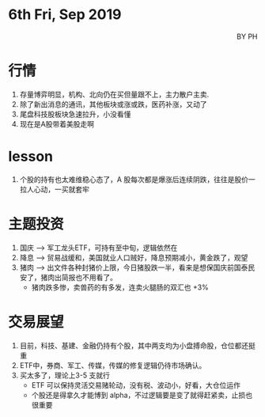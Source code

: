 # 6th Fri, Sep 2019 
<p align = 'right'>BY PH </p>

# 行情
1. 存量博弈明显，机构、北向仍在买但量跟不上，主力散户主卖.
2. 除了新出消息的通讯，其他板块或涨或跌，医药补涨，又动了
3. 尾盘科技股板块急速拉升，小没看懂
4. 现在是A股带着美股走啊


# lesson 
1. 个股的持有也太难维稳心态了，A 股每次都是爆涨后连续阴跌，往往是股价一拉人心动，一买就套牢


# 主题投资
1. 国庆 --> 军工龙头ETF，可持有至中旬，逻辑依然在
2. 降息 --> 贸易战缓和，美国就业人口贼好，降息预期减小，黄金跌了，观望
3. 猪肉 --> 出文件各种封猪价上限，今日猪股跌一半，看来是想保国庆前国泰民安了，猪肉出简报也不用看了。
    + 猪肉跌多惨，卖兽药的有多发，连卖火腿肠的双汇也 +3%


# 交易展望
1. 目前，科技、基建、金融仍持有个股，其中两支均为小盘搏命股，仓位都还挺重
2. ETF中，券商、军工、传媒，传媒的修复逻辑仍待市场确认。
3. 买太多了，理论上3-5 支就行
    + ETF 可以保持灵活交易赌轮动，没有税、波动小，好看，大仓位运作
    + 个股还是得拿久才能博到 alpha，不过逻辑要是变了就得赶紧卖，止损也很重要


